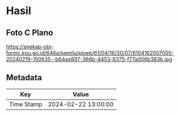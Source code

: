 # Hasil

## Foto C Plano

https://sirekap-obj-formc.kpu.go.id/646a/pemilu/ppwp/61/04/16/20/07/6104162007005-20240219-150635--b64ae897-366b-4453-8375-f77a006b383b.jpg


## Metadata

| Key        | Value               |
| ---------- | ------------------- |
| Time Stamp | 2024-02-22 13:00:00 |



